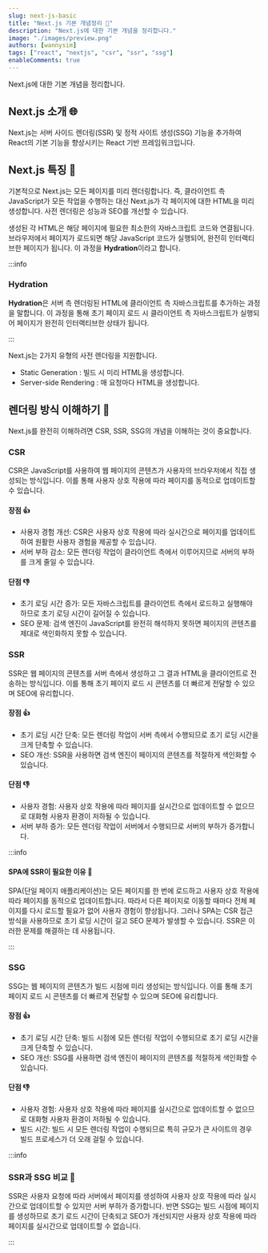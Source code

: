 ```yaml
---
slug: next-js-basic
title: "Next.js 기본 개념정리 📖"
description: "Next.js에 대한 기본 개념을 정리합니다."
image: "./images/preview.png"
authors: [wannysim]
tags: ["react", "nextjs", "csr", "ssr", "ssg"]
enableComments: true
---
```


Next.js에 대한 기본 개념을 정리합니다.

<!-- truncate -->

## Next.js 소개 🌐

Next.js는 서버 사이드 렌더링(SSR) 및 정적 사이트 생성(SSG) 기능을 추가하여 React의 기본 기능을 향상시키는 React 기반 프레임워크입니다.

## Next.js 특징 📝

기본적으로 Next.js는 모든 페이지를 미리 렌더링합니다. 즉, 클라이언트 측 JavaScript가 모든 작업을 수행하는 대신 Next.js가 각 페이지에 대한 HTML을 미리 생성합니다. 사전 렌더링은 성능과 SEO를 개선할 수 있습니다.

생성된 각 HTML은 해당 페이지에 필요한 최소한의 자바스크립트 코드와 연결됩니다. 브라우저에서 페이지가 로드되면 해당 JavaScript 코드가 실행되어, 완전히 인터랙티브한 페이지가 됩니다. 이 과정을 **Hydration**이라고 합니다.

:::info

### Hydration

**Hydration**은 서버 측 렌더링된 HTML에 클라이언트 측 자바스크립트를 추가하는 과정을 말합니다. 이 과정을 통해 초기 페이지 로드 시 클라이언트 측 자바스크립트가 실행되어 페이지가 완전히 인터랙티브한 상태가 됩니다.

:::

Next.js는 2가지 유형의 사전 렌더링을 지원합니다.

- Static Generation : 빌드 시 미리 HTML을 생성합니다.
- Server-side Rendering : 매 요청마다 HTML을 생성합니다.

## 렌더링 방식 이해하기 📄

Next.js를 완전히 이해하려면 CSR, SSR, SSG의 개념을 이해하는 것이 중요합니다.

### CSR

CSR은 JavaScript를 사용하여 웹 페이지의 콘텐츠가 사용자의 브라우저에서 직접 생성되는 방식입니다. 이를 통해 사용자 상호 작용에 따라 페이지를 동적으로 업데이트할 수 있습니다.

#### 장점 👍

- 사용자 경험 개선: CSR은 사용자 상호 작용에 따라 실시간으로 페이지를 업데이트하여 원활한 사용자 경험을 제공할 수 있습니다.
- 서버 부하 감소: 모든 렌더링 작업이 클라이언트 측에서 이루어지므로 서버의 부하를 크게 줄일 수 있습니다.

#### 단점 👎

- 초기 로딩 시간 증가: 모든 자바스크립트를 클라이언트 측에서 로드하고 실행해야 하므로 초기 로딩 시간이 길어질 수 있습니다.
- SEO 문제: 검색 엔진이 JavaScript를 완전히 해석하지 못하면 페이지의 콘텐츠를 제대로 색인화하지 못할 수 있습니다.

### SSR

SSR은 웹 페이지의 콘텐츠를 서버 측에서 생성하고 그 결과 HTML을 클라이언트로 전송하는 방식입니다. 이를 통해 초기 페이지 로드 시 콘텐츠를 더 빠르게 전달할 수 있으며 SEO에 유리합니다.

#### 장점 👍

- 초기 로딩 시간 단축: 모든 렌더링 작업이 서버 측에서 수행되므로 초기 로딩 시간을 크게 단축할 수 있습니다.
- SEO 개선: SSR을 사용하면 검색 엔진이 페이지의 콘텐츠를 적절하게 색인화할 수 있습니다.

#### 단점 👎

- 사용자 경험: 사용자 상호 작용에 따라 페이지를 실시간으로 업데이트할 수 없으므로 대화형 사용자 환경이 저하될 수 있습니다.
- 서버 부하 증가: 모든 렌더링 작업이 서버에서 수행되므로 서버의 부하가 증가합니다.

:::info

#### SPA에 SSR이 필요한 이유 🤔

SPA(단일 페이지 애플리케이션)는 모든 페이지를 한 번에 로드하고 사용자 상호 작용에 따라 페이지를 동적으로 업데이트합니다. 따라서 다른 페이지로 이동할 때마다 전체 페이지를 다시 로드할 필요가 없어 사용자 경험이 향상됩니다. 그러나 SPA는 CSR 접근 방식을 사용하므로 초기 로딩 시간이 길고 SEO 문제가 발생할 수 있습니다. SSR은 이러한 문제를 해결하는 데 사용됩니다.

:::

### SSG

SSG는 웹 페이지의 콘텐츠가 빌드 시점에 미리 생성되는 방식입니다. 이를 통해 초기 페이지 로드 시 콘텐츠를 더 빠르게 전달할 수 있으며 SEO에 유리합니다.

#### 장점 👍

- 초기 로딩 시간 단축: 빌드 시점에 모든 렌더링 작업이 수행되므로 초기 로딩 시간을 크게 단축할 수 있습니다.
- SEO 개선: SSG를 사용하면 검색 엔진이 페이지의 콘텐츠를 적절하게 색인화할 수 있습니다.

#### 단점 👎

- 사용자 경험: 사용자 상호 작용에 따라 페이지를 실시간으로 업데이트할 수 없으므로 대화형 사용자 환경이 저하될 수 있습니다.
- 빌드 시간: 빌드 시 모든 렌더링 작업이 수행되므로 특히 규모가 큰 사이트의 경우 빌드 프로세스가 더 오래 걸릴 수 있습니다.

:::info

### SSR과 SSG 비교 🤔

SSR은 사용자 요청에 따라 서버에서 페이지를 생성하여 사용자 상호 작용에 따라 실시간으로 업데이트할 수 있지만 서버 부하가 증가합니다. 반면 SSG는 빌드 시점에 페이지를 생성하므로 초기 로드 시간이 단축되고 SEO가 개선되지만 사용자 상호 작용에 따라 페이지를 실시간으로 업데이트할 수 없습니다.

:::
